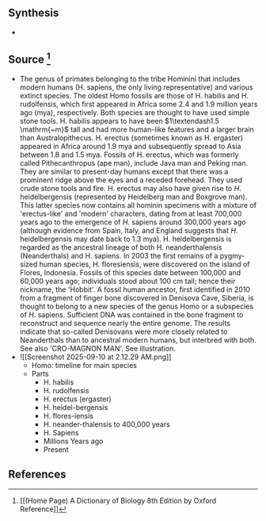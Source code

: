 ## Synthesis
- 
## Source [^1]
- The genus of primates belonging to the tribe Hominini that includes modern humans (H. sapiens, the only living representative) and various extinct species. The oldest Homo fossils are those of H. habilis and H. rudolfensis, which first appeared in Africa some 2.4 and 1.9 million years ago (mya), respectively. Both species are thought to have used simple stone tools. H. habilis appears to have been $1\textendash1.5 \mathrm{~m}$ tall and had more human-like features and a larger brain than Australopithecus. H. erectus (sometimes known as H. ergaster) appeared in Africa around 1.9 mya and subsequently spread to Asia between 1.8 and 1.5 mya. Fossils of H. erectus, which was formerly called Pithecanthropus (ape man), include Java man and Peking man. They are similar to present-day humans except that there was a prominent ridge above the eyes and a receded forehead. They used crude stone tools and fire. H. erectus may also have given rise to $H$. heidelbergensis (represented by Heidelberg man and Boxgrove man). This latter species now contains all hominin specimens with a mixture of 'erectus-like' and 'modern' characters, dating from at least 700,000 years ago to the emergence of $H$. sapiens around 300,000 years ago (although evidence from Spain, Italy, and England suggests that $H$. heidelbergensis may date back to 1.3 mya). H. heidelbergensis is regarded as the ancestral lineage of both H. neanderthalensis (Neanderthals) and H. sapiens. In 2003 the first remains of a pygmy-sized human species, H. floresiensis, were discovered on the island of Flores, Indonesia. Fossils of this species date between 100,000 and 60,000 years ago; individuals stood about 100 cm tall; hence their nickname, the 'Hobbit'. A fossil human ancestor, first identified in 2010 from a fragment of finger bone discovered in Denisova Cave, Siberia, is thought to belong to a new species of the genus Homo or a subspecies of $H$. sapiens. Sufficient DNA was contained in the bone fragment to reconstruct and sequence nearly the entire genome. The results indicate that so-called Denisovans were more closely related to Neanderthals than to ancestral modern humans, but interbred with both. See also 'CRO-MAGNON MAN'. See illustration.
- ![[Screenshot 2025-09-10 at 2.12.29 AM.png]]
	- Homo: timeline for main species
	- Parts
		- H. habilis
		- H. rudolfensis
		- H. erectus (ergaster)
		- H. heidel-bergensis
		- H. flores-iensis
		- H. neander-thalensis to 400,000 years
		- H. Sapiens
		- Millions Years ago
		- Present
## References

[^1]: [[(Home Page) A Dictionary of Biology 8th Edition by Oxford Reference]]